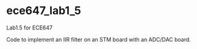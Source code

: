 # ece647_lab1_5
Lab1.5 for ECE647

Code to implement an IIR filter on an STM board with an ADC/DAC board.
